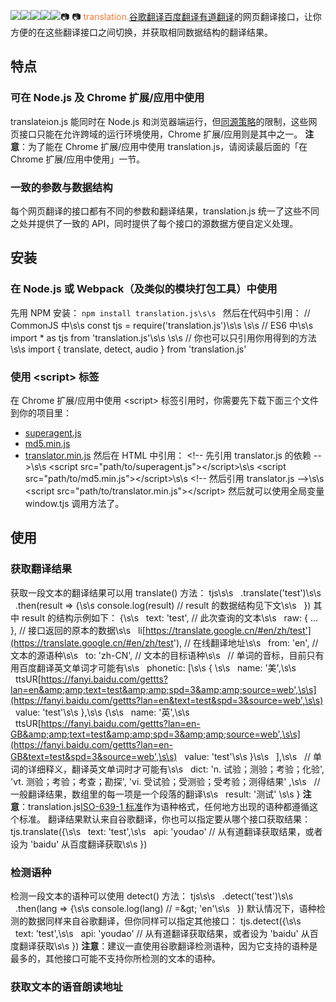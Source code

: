 
![](https://camo.githubusercontent.com/593677694b40cafd0082dc2f670ae23935467666/68747470733a2f2f696d672e736869656c64732e696f2f7472617669732f53656c656374696f6e2d5472616e736c61746f722f7472616e736c6174696f6e2e6a732f6d61737465722e7376673f7374796c653d666c61742d737175617265)![](https://camo.githubusercontent.com/f2d19a785d964dd4585031e917102b721f23e101/68747470733a2f2f696d672e736869656c64732e696f2f636f766572616c6c732f53656c656374696f6e2d5472616e736c61746f722f7472616e736c6174696f6e2e6a732f6d61737465722e7376673f7374796c653d666c61742d737175617265)![](https://camo.githubusercontent.com/e150dbb0ef58da99acc6985a810d94e7e34cb779/68747470733a2f2f696d672e736869656c64732e696f2f64617669642f53656c656374696f6e2d5472616e736c61746f722f7472616e736c6174696f6e2e6a732e7376673f7374796c653d666c61742d737175617265)![](https://camo.githubusercontent.com/73bbe52c22427457ed644f20d7b429be5b51b07d/68747470733a2f2f696d672e736869656c64732e696f2f64617669642f6465762f53656c656374696f6e2d5472616e736c61746f722f7472616e736c6174696f6e2e6a732e7376673f7374796c653d666c61742d737175617265)![](https://camo.githubusercontent.com/df0e9b8e00b9cb647afa6ece84748cc035a30f2c/68747470733a2f2f696d672e736869656c64732e696f2f6e706d2f762f7472616e736c6174696f6e2e6a732e7376673f7374796c653d666c61742d737175617265)📷 📷
<span style="color: rgb(243,121,52);">translation.</span>[谷歌翻译](https://translate.google.cn/)[百度翻译](https://fanyi.baidu.com/)[有道翻译](http://fanyi.youdao.com/)的网页翻译接口，让你方便的在这些翻译接口之间切换，并获取相同数据结构的翻译结果。
## **特点**
### **可在 Node.js 及 Chrome 扩展/应用中使用**
translateion.js 能同时在 Node.js 和浏览器端运行，但[同源策略](https://developer.mozilla.org/zh-CN/docs/Web/HTTP/Access_control_CORS)的限制，这些网页接口只能在允许跨域的运行环境使用，Chrome 扩展/应用则是其中之一。
**注意**：为了能在 Chrome 扩展/应用中使用 translation.js，请阅读最后面的「在 Chrome 扩展/应用中使用」一节。
### **一致的参数与数据结构**
每个网页翻译的接口都有不同的参数和翻译结果，translation.js 统一了这些不同之处并提供了一致的 API，同时提供了每个接口的源数据方便自定义处理。
## **安装**
### **在 Node.js 或 Webpack（及类似的模块打包工具）中使用**
先用 NPM 安装：
`npm install translation.js\s\s
`
然后在代码中引用：
// CommonJS 中\s\s
const tjs = require('translation.js')\s\s
\s\s
// ES6 中\s\s
import * as tjs from 'translation.js'\s\s
\s\s
// 你也可以只引用你用得到的方法\s\s
import { translate, detect, audio } from 'translation.js'
### **使用 &lt;script&gt; 标签**
在 Chrome 扩展/应用中使用 &lt;script&gt; 标签引用时，你需要先下载下面三个文件到你的项目里：
- [superagent.js](https://unpkg.com/superagent/superagent.js)
- [md5.min.js](https://unpkg.com/blueimp-md5/js/md5.min.js)
- [translator.min.js](https://unpkg.com/translation.js/dist/translator.min.js)
然后在 HTML 中引用：
&lt;!-- 先引用 translator.js 的依赖 --&gt;\s\s
&lt;script src="path/to/superagent.js"&gt;&lt;/script&gt;\s\s
&lt;script src="path/to/md5.min.js"&gt;&lt;/script&gt;\s\s
&lt;!-- 然后引用 translator.js --&gt;\s\s
&lt;script src="path/to/translator.min.js"&gt;&lt;/script&gt;
然后就可以使用全局变量 window.tjs 调用方法了。
## **使用**
### **获取翻译结果**
获取一段文本的翻译结果可以用 translate() 方法：
tjs\s\s
  .translate('test')\s\s
  .then(result =&gt; {\s\s
console.log(result) // result 的数据结构见下文\s\s
  })
其中 result 的结构示例如下：
{\s\s
  text: 'test', // 此次查询的文本\s\s
  raw: { ... }, // 接口返回的原本的数据\s\s
  li[https://translate.google.cn/#en/zh/test'](https://translate.google.cn/#en/zh/test'), // 在线翻译地址\s\s
  from: 'en', // 文本的源语种\s\s
  to: 'zh-CN', // 文本的目标语种\s\s
  // 单词的音标，目前只有用百度翻译英文单词才可能有\s\s
  phonetic: [\s\s
{ \s\s
  name: '美',\s\s
  ttsUR[https://fanyi.baidu.com/gettts?lan=en&amp;amp;text=test&amp;amp;spd=3&amp;amp;source=web',\s\s](https://fanyi.baidu.com/gettts?lan=en&text=test&spd=3&source=web',\s\s)
  value: 'test'\s\s
},\s\s
{\s\s
  name: '英',\s\s
  ttsUR[https://fanyi.baidu.com/gettts?lan=en-GB&amp;amp;text=test&amp;amp;spd=3&amp;amp;source=web',\s\s](https://fanyi.baidu.com/gettts?lan=en-GB&text=test&spd=3&source=web',\s\s)
  value: 'test'\s\s
}\s\s
  ],\s\s
  // 单词的详细释义，翻译英文单词时才可能有\s\s
  dict: 'n. 试验；测验；考验；化验', 'vt. 测验；考验；考查；勘探', 'vi. 受试验；受测验；受考验；测得结果' ,\s\s
  // 一般翻译结果，数组里的每一项是一个段落的翻译\s\s
  result: '测试' \s\s
}
**注意**：translation.js[ISO-639-1 标准](https://zh.wikipedia.org/wiki/ISO_639-1)作为语种格式，任何地方出现的语种都遵循这个标准。
翻译结果默认来自谷歌翻译，你也可以指定要从哪个接口获取结果：
tjs.translate({\s\s
  text: 'test',\s\s
  api: 'youdao' // 从有道翻译获取结果，或者设为 'baidu' 从百度翻译获取\s\s
})
### **检测语种**
检测一段文本的语种可以使用 detect() 方法：
tjs\s\s
  .detect('test')\s\s
  .then(lang =&gt; {\s\s
console.log(lang) // =&amp;gt; 'en'\s\s
  })
默认情况下，语种检测的数据同样来自谷歌翻译，但你同样可以指定其他接口：
tjs.detect({\s\s
  text: 'test',\s\s
  api: 'youdao' // 从有道翻译获取结果，或者设为 'baidu' 从百度翻译获取\s\s
})
**注意**：建议一直使用谷歌翻译检测语种，因为它支持的语种是最多的，其他接口可能不支持你所检测的文本的语种。
### **获取文本的语音朗读地址**





